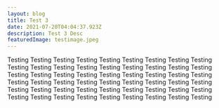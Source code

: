 ```yaml
---
layout: blog
title: Test 3
date: 2021-07-20T04:04:37.923Z
description: Test 3 Desc
featuredImage: testimage.jpeg
---
```

Testing Testing Testing Testing Testing Testing Testing Testing Testing Testing Testing Testing Testing Testing Testing Testing Testing Testing Testing Testing Testing Testing Testing Testing Testing Testing Testing Testing Testing Testing Testing Testing Testing Testing Testing Testing Testing Testing Testing Testing Testing Testing Testing Testing Testing Testing Testing Testing Testing Testing Testing Testing Testing Testing